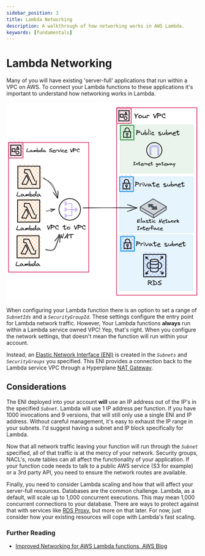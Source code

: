 ```yaml
---
sidebar_position: 3
title: Lambda Networking
description: A walkthrough of how networking works in AWS Lambda.
keywords: [fundamentals]
---
```


# Lambda Networking

Many of you will have existing 'server-full' applications that run within a VPC on AWS. To connect your Lambda functions to these applications it's important to understand how networking works in Lambda.

![Lambda networking diagram](/img/lambda-networking.png)

When configuring your Lambda function there is an option to set a range of _`SubnetIds`_ and a _`SecurityGroupId`_. These settings configure the entry point for Lambda network traffic. However, Your Lambda functions **always** run within a Lambda service owned VPC! Yep, that's right. When you configure the network settings, that doesn't mean the function will run within your account.

Instead, an [Elastic Network Interface (ENI)](https://docs.aws.amazon.com/AWSEC2/latest/UserGuide/using-eni.html) is created in the _`Subnets`_ and _`SecurityGroups`_ you specified. This ENI provides a connection back to the Lambda service VPC through a Hyperplane [NAT Gateway](https://docs.aws.amazon.com/vpc/latest/userguide/vpc-nat-gateway.html).

## Considerations

The ENI deployed into your account **will** use an IP address out of the IP's in the specified _`Subnet`_. Lambda will use 1 IP address per function. If you have 1000 invocations and 9 versions, that will still only use a single ENI and IP address. Without careful management, it's easy to exhaust the IP range in your subnets. I'd suggest having a subnet and IP block specifically for Lambda.

Now that all network traffic leaving your function will run through the _`Subnet`_ specified, all of that traffic is at the mercy of your network. Security groups, NACL's, route tables can all affect the functionality of your application. If your function code needs to talk to a public AWS service (S3 for example) or a 3rd party API, you need to ensure the network routes are available.

Finally, you need to consider Lambda scaling and how that will affect your server-full resources. Databases are the common challenge. Lambda, as a default, will scale up to 1,000 concurrent executions. This may mean 1,000 concurrent connections to your database. There are ways to protect against that with services like [RDS Proxy](https://aws.amazon.com/rds/proxy/), but more on that later. For now, just consider how your existing resources will cope with Lambda's fast scaling.

### Further Reading

- [Improved Networking for AWS Lambda functions, AWS Blog](https://aws.amazon.com/blogs/compute/announcing-improved-vpc-networking-for-aws-lambda-functions/)